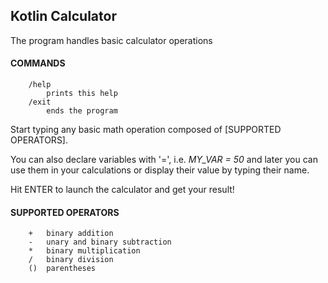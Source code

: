 ## Kotlin Calculator

The program handles basic calculator operations

#### COMMANDS
```
    /help  
        prints this help  
    /exit  
        ends the program  
```
        
Start typing any basic math operation composed of [SUPPORTED OPERATORS].  
  
You can also declare variables with '=', i.e. *MY_VAR = 50* and later you can use them in your calculations or display their value by typing their name.  
  
Hit ENTER to launch the calculator and get your result!  
  
#### SUPPORTED OPERATORS  
```
    +   binary addition  
    -   unary and binary subtraction  
    *   binary multiplication  
    /   binary division  
    ()  parentheses  
```
